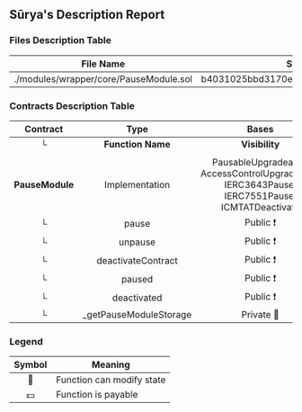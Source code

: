 ## Sūrya's Description Report

### Files Description Table


|  File Name  |  SHA-1 Hash  |
|-------------|--------------|
| ./modules/wrapper/core/PauseModule.sol | b4031025bbd3170e430c9a688d0bd1337b45dccc |


### Contracts Description Table


|  Contract  |         Type        |       Bases      |                  |                 |
|:----------:|:-------------------:|:----------------:|:----------------:|:---------------:|
|     └      |  **Function Name**  |  **Visibility**  |  **Mutability**  |  **Modifiers**  |
||||||
| **PauseModule** | Implementation | PausableUpgradeable, AccessControlUpgradeable, IERC3643Pause, IERC7551Pause, ICMTATDeactivate |||
| └ | pause | Public ❗️ | 🛑  | onlyRole |
| └ | unpause | Public ❗️ | 🛑  | onlyRole |
| └ | deactivateContract | Public ❗️ | 🛑  | onlyRole |
| └ | paused | Public ❗️ |   |NO❗️ |
| └ | deactivated | Public ❗️ |   |NO❗️ |
| └ | _getPauseModuleStorage | Private 🔐 |   | |


### Legend

|  Symbol  |  Meaning  |
|:--------:|-----------|
|    🛑    | Function can modify state |
|    💵    | Function is payable |
